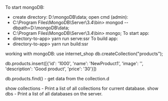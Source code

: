 To start mongoDB:
- create directory: D:\mongoDB\data;
open cmd (admin):
- C:\Program Files\MongoDB\Server\3.4\bin> mongod --dbpath=D:\mongoDB\data;
- C:\Program Files\MongoDB\Server\3.4\bin> mongo;
To start app:
- directory-to-app> yarn run serve:ssr
To build app:
- directory-to-app> yarn run build:ssr

working with mongoDB:
use internet_shop
db.createCollection("products");

db.products.insert([{'id': '1000', 'name': 'NewProduct1', 'image': '', 'description': 'Good product', 'price': '30'}])

db.products.find() - get data from the collection.d

show collections - Print a list of all collections for current database.
show dbs - Print a list of all databases on the server.